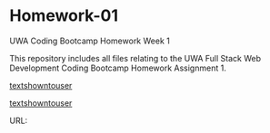 # Homework-01

UWA Coding Bootcamp Homework Week 1

This repository includes all files relating to the UWA Full Stack Web Development Coding Bootcamp Homework Assignment 1.

[textshowntouser](Homework-01/screenshot1.png)

[textshowntouser](Homework-01/screenshot2.png)


URL: 
